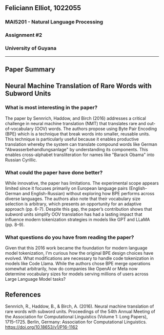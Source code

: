 ## Feliciann Elliot, 1022055
### MAI5201 - Natural Language Processing
### Assignment #2
### University of Guyana
---

## Paper Summary

## Neural Machine Translation of Rare Words with Subword Units


### What is most interesting in the paper?
The paper by Sennrich, Haddow, and Birch (2016) addresses a critical challenge in neural machine translation (NMT) that translates rare and out-of-vocabulary (OOV) words. The authors propose using Byte Pair Encoding (BPE) which is a technique that break words into smaller, reusable units. This technique is particularly useful because it enables productive translation whereby the system can translate compound words like German "Abwasserbehandlungsanlage" by understanding its components. This enables cross-alphabet transliteration for names like "Barack Obama" into Russian Cyrillic.

### What could the paper have done better?
While innovative, the paper has limitations. The experimental scope appears limited since it focuses primarily on European language pairs (English-German and English-Russian) without exploring how BPE performs across diverse languages. The authors also note that their vocabulary size selection is arbitrary, which presents an opportunity for an adaptive approach (pp. 6–7). Despite this gap, the paper’s contribution shows that subword units simplify OOV translation has had a lasting impact that influence modern tokenization strategies in models like GPT and LLaMA (pp. 8–9).

### What questions do you have from reading the paper?
Given that this 2016 work became the foundation for modern language model tokenization, I'm curious how the original BPE design choices have evolved. What modifications are necessary to handle code tokenization in models like Code Llama. While the authors chose BPE merge operations somewhat arbitrarily, how do companies like OpenAI or Meta now determine vocabulary sizes for models serving millions of users across Large Language Model tasks?

## References
Sennrich, R., Haddow, B., & Birch, A. (2016). Neural machine translation of rare words with subword units. Proceedings of the 54th Annual Meeting of the Association for Computational Linguistics (Volume 1: Long Papers), 1715–1725. Berlin, Germany: Association for Computational Linguistics. https://doi.org/10.18653/v1/P16-1162